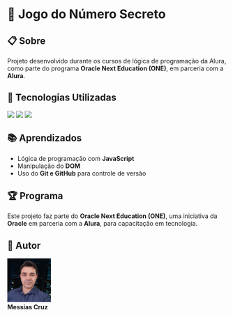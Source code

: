 # 🎯 Jogo do Número Secreto  

## 📋 Sobre  
Projeto desenvolvido durante os cursos de lógica de programação da Alura, como parte do programa **Oracle Next Education (ONE)**, em parceria com a **Alura**.  

## 🚀 Tecnologias Utilizadas  
<div>
  <img src="https://img.shields.io/badge/HTML-239120?style=for-the-badge&logo=html5&logoColor=white">
  <img src="https://img.shields.io/badge/CSS-239120?&style=for-the-badge&logo=css3&logoColor=white">
  <img src="https://img.shields.io/badge/JavaScript-F7DF1E?style=for-the-badge&logo=javascript&logoColor=black">
</div>  

## 📚 Aprendizados  
- Lógica de programação com **JavaScript**  
- Manipulação do **DOM**  
- Uso do **Git e GitHub** para controle de versão  

## 🏆 Programa  
Este projeto faz parte do **Oracle Next Education (ONE)**, uma iniciativa da **Oracle** em parceria com a **Alura**, para capacitação em tecnologia.  

## 👤 Autor  
<div align="left">
  <img src="./img/messias-cruz.png" width="100px">
  <br>
  <strong>Messias Cruz</strong>
</div>  
